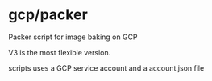 # gcp/packer
Packer script for image baking on GCP

V3 is the most flexible version.

scripts uses a GCP service account and a account.json file